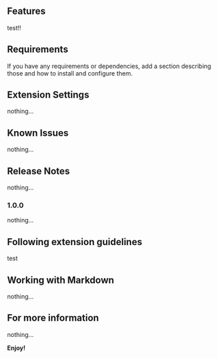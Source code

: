 ## Features

test!!

## Requirements

If you have any requirements or dependencies, add a section describing those and how to install and configure them.

## Extension Settings

nothing...

## Known Issues

nothing...

## Release Notes

nothing...

### 1.0.0

nothing...

## Following extension guidelines

test

## Working with Markdown

nothing...

## For more information

nothing...

**Enjoy!**
